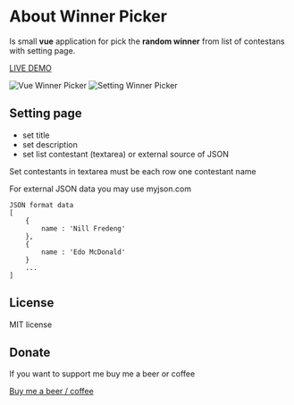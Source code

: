 
# About Winner Picker

Is small **vue** application for pick the **random winner** from list of contestans with setting page.
  
  [LIVE DEMO](http://vue.mcore.sk/)

  ![Vue Winner Picker](http://vue.mcore.sk/img/winner-picker-01.png)
  ![Setting Winner Picker](http://vue.mcore.sk/img/winner-picker-02.png)

## Setting page

 - set title
 - set description
 - set list contestant (textarea) or external source of JSON
 
 Set contestants in textarea must be each row one contestant name
 
 For external JSON data you may use myjson.com

```
JSON format data
[
	{
		name : 'Nill Fredeng'
	},
	{
		name : 'Edo McDonald'
	}
	...
]
```

## License 

MIT license

## Donate

If you want to support me buy me a beer or coffee

[Buy me a beer / coffee](https://www.paypal.com/cgi-bin/webscr?cmd=_s-xclick&hosted_button_id=CTVR3KETLZS9L&source=url)
